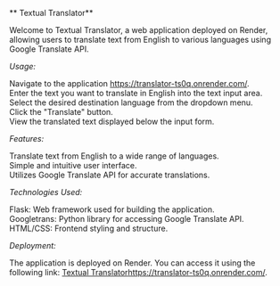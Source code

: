 ** Textual Translator**

Welcome to Textual Translator, a web application deployed on Render, allowing users to translate text from English to various languages using Google Translate API.

_Usage:_

Navigate to the application https://translator-ts0q.onrender.com/.     
Enter the text you want to translate in English into the text input area.    
Select the desired destination language from the dropdown menu.     
Click the "Translate" button.    
View the translated text displayed below the input form.    


_Features:_

Translate text from English to a wide range of languages.    
Simple and intuitive user interface.    
Utilizes Google Translate API for accurate translations.    


_Technologies Used:_

Flask: Web framework used for building the application.    
Googletrans: Python library for accessing Google Translate API.    
HTML/CSS: Frontend styling and structure.    


_Deployment:_

The application is deployed on Render. You can access it using the following link: [Textual Translator](https://translator-ts0q.onrender.com/)https://translator-ts0q.onrender.com/.
